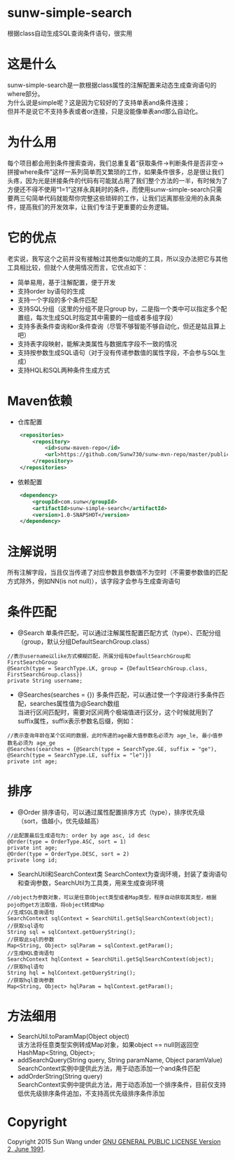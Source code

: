 # sunw-simple-search
根据class自动生成SQL查询条件语句，很实用

# 这是什么
sunw-simple-search是一款根据class属性的注解配置来动态生成查询语句的where部分。<br>
为什么说是simple呢？这是因为它较好的了支持单表and条件连接；<br>
但并不是说它不支持多表或者or连接，只是没能像单表and那么自动化。

# 为什么用
每个项目都会用到条件搜索查询，我们总重复着“获取条件->判断条件是否非空->拼接where条件”这样一系列简单而又繁琐的工作，如果条件很多，总是很让我们头疼，因为光是拼接条件的代码有可能就占用了我们整个方法的一半，有时候为了方便还不得不使用“1=1”这样永真耗时的条件，而使用sunw-simple-search只需要两三句简单代码就能帮你完整这些琐碎的工作，让我们远离那些没用的永真条件，提高我们的开发效率，让我们专注于更重要的业务逻辑。

# 它的优点
老实说，我写这个之前并没有接触过其他类似功能的工具，所以没办法把它与其他工具相比较，但就个人使用情况而言，它优点如下：
* 简单易用，基于注解配置，便于开发
* 支持order by语句的生成
* 支持一个字段的多个条件匹配
* 支持SQL分组（这里的分组不是只group by，二是指一个类中可以指定多个配置组，每次生成SQL时指定其中需要的一组或者多组字段）
* 支持多表条件查询和or条件查询（尽管不够智能不够自动化，但还是姑且算上吧）
* 支持表字段映射，能解决类属性与数据库字段不一致的情况
* 支持按参数生成SQL语句（对于没有传递参数值的属性字段，不会参与SQL生成）
* 支持HQL和SQL两种条件生成方式
 
# Maven依赖
* 仓库配置
```xml
    <repositories>
        <repository>
            <id>sunw-maven-repo</id>
            <url>https://github.com/Sunw730/sunw-mvn-repo/master/public</url>
        </repository>
    </repositories>
```
* 依赖配置
```xml
    <dependency>
        <groupId>com.sunw</groupId>
        <artifactId>sunw-simple-search</artifactId>
        <version>1.0-SNAPSHOT</version>
    </dependency>
```

# 注解说明
所有注解字段，当且仅当传递了对应参数且参数值不为空时（不需要参数值的匹配方式除外，例如NN(is not null)），该字段才会参与生成查询语句

# 条件匹配

* @Search
单条件匹配，可以通过注解属性配置匹配方式（type）、匹配分组（group，默认分组DefaultSearchGroup.class）
```
//表示username以like方式模糊匹配，所属分组有DefaultSearchGroup和FirstSearchGroup
@Search(type = SearchType.LK, group = {DefaultSearchGroup.class, FirstSearchGroup.class})
private String username;
```

* @Searches(searches = {})
多条件匹配，可以通过使一个字段进行多条件匹配，searches属性值为@Search数组<br>
当进行区间匹配时，需要对区间两个极端值进行区分，这个时候就用到了suffix属性，suffix表示参数名后缀，例如：
```
//表示查询年龄在某个区间的数据，此时传递的age最大值参数名必须为 age_le, 最小值参数名必须为 age_ge
@Searches(searches = {@Search(type = SearchType.GE, suffix = "ge"), @Search(type = SearchType.LE, suffix = "le")})
private int age;
```

# 排序
* @Order
排序语句，可以通过属性配置排序方式（type），排序优先级（sort，值越小，优先级越高）
```
//此配置最后生成语句为: order by age asc, id desc
@Order(type = OrderType.ASC, sort = 1)
private int age;
@Order(type = OrderType.DESC, sort = 2)
private long id;
```

* SearchUtil和SearchContext类
SearchContext为查询环境，封装了查询语句和查询参数，SearchUtil为工具类，用来生成查询环境
```
//object为参数对象，可以是任意Object类型或者Map类型，程序自动获取其类型，根据pojo的get方法取值，将object转成Map
//生成SQL查询语句
SearchContext sqlContext = SearchUtil.getSqlSearchContext(object);
//获取sql语句
String sql = sqlContext.getQueryString();
//获取此sql的参数
Map<String, Object> sqlParam = sqlContext.getParam();
//生成HQL查询语句
SearchContext hqlContext = SearchUtil.getSqlSearchContext(object);
//获取hql语句
String hql = hqlContext.getQueryString();
//获取hql查询参数
Map<String, Object> hqlParam = hqlContext.getParam();
```

# 方法细用
* SearchUtil.toParamMap(Object object)<br>
该方法将任意类型实例转成Map对象，如果object == null则返回空HashMap<String, Object>;
* addSearchQuery(String query, String paramName, Object paramValue)<br>
SearchContext实例中提供此方法，用于动态添加一个and条件匹配
* addOrderString(String query)<br>
SearchContext实例中提供此方法，用于动态添加一个排序条件，目前仅支持低优先级排序条件追加，不支持高优先级排序条件添加


# Copyright
Copyright 2015 Sun Wang under [GNU GENERAL PUBLIC LICENSE Version 2, June 1991](LISENSE).




